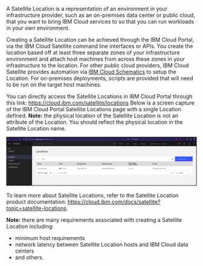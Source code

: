 A Satellite Location is a representation of an environment in your infrastructure provider, such as an on-premises data center or public cloud, that you want to bring IBM Cloud services to so that you can run workloads in your own environment.

Creating a Satellite Location can be achieved through the IBM Cloud Portal, via the IBM Cloud Satellite command line interfaces or APIs. You create the location based off at least three separate zones of your infrastructure environment and attach host machines from across these zones in your infrastructure to the location. For other public cloud providers, IBM Cloud Satellite provides automation via <a href="https://cloud.ibm.com/docs/schematics?topic=schematics-about-schematics" target="_blank">IBM Cloud Schematics</a> to setup the Location. For on-premises deployments, scripts are provided that will need to be run on the target host machines.

You can directly access the Satellite Locations in IBM Cloud Portal through this link: <a href="https://cloud.ibm.com/satellite/locations" target="_blank">https://cloud.ibm.com/satellite/locations</a> Below is a screen capture of the IBM Cloud Portal Satellite Locations page with a single Location defined. **Note:** the physical location of the Satellite Location is not an attribute of the Location. You should reflect the physical location in the Satellite Location name.

![](_attachments/SatelliteLocations.png)

To learn more about Satellite Locations, refer to the Satellite Location product documentation: <a href="https://cloud.ibm.com/docs/satellite?topic=satellite-locations" target="_blank">https://cloud.ibm.com/docs/satellite?topic=satellite-locations</a>.

**Note:** there are many requirements associated with creating a Satellite Location including:

   - minimum host requirements
   - network latency between Satellite Location hosts and IBM Cloud data centers
  - and others.
